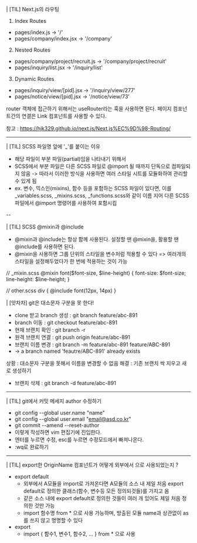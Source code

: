 | [TIL] Next.js의 라우팅
1. Index Routes
* pages/index.js -> '/'
* pages/company/index.jsx -> '/company'

2. Nested Routes
* pages/company/project/recruit.js -> '/company/project/recruit'
* pages/inquiry/list.jsx -> '/inquiry/list'

3. Dynamic Routes
* pages/inquiry/view/[pid].jsx -> '/inquiry/view/277'
* pages/notice/view/[pid].jsx -> '/notice/view/73'

router 객체에 접근하기 위해서는 useRouter라는 훅을 사용하면 된다. 
페이지 컴포넌트간의 연결은 Link 컴포넌트를 사용할 수 있다.

참고 : https://hjk329.github.io/next.js/Next.js%EC%9D%98-Routing/

---

| [TIL] SCSS 파일명 앞에 '_'를 붙이는 이유
* 해당 파일이 부분 파일(partial)임을 나타내기 위해서
* SCSS에서 부분 파일은 다른 SCSS 파일로 @import 될 때까지 단독으로 컴파일되지 않음 -> 따라서 이러한 방식을 사용하면 여러 스타일 시트를 모듈화하여 관리할 수 있게 됨
* ex. 변수, 믹스인(mixins), 함수 등을 포함하는 SCSS 파일이 있다면, 이를 _variables.scss, _mixins.scss, _functions.scss와 같이 이름 지어 다른 SCSS 파일에서 @import 명령어를 사용하여 포함시킴

--

| [TIL] SCSS @mixin과 @include
* @mixin과 @include는 항상 함께 사용된다. 설정할 땐 @mixin을, 활용할 땐 @include를 사용하면 된다. 
* @mixin을 사용하면 그룹 단위의 스타일을 변수처럼 적용할 수 있다 => 여러개의 스타일을 설정해두었다가 한 번에 적용하는 것이 가능

// _mixin.scss
@mixin font($font-size, $line-height) {
    font-size: $font-size;
    line-height: $line-height;
}

// other.scss
div {
    @include font(12px, 14px)
}

| [앗차차] git은 대소문자 구분을 못 한다!
* clone 받고 branch 생성 : git branch feature/abc-891
* branch 이동 : git checkout feature/abc-891
* 현재 브랜치 확인 : git branch -r
* 원격 브랜치 연결 : git push origin feature/abc-891
* 브랜치 이름 변경 : git branch -m feature/abc-891 feature/ABC-891
* -> a branch named 'feautre/ABC-891' already exists

상황 : 대소문자 구분을 못해서 이름을 변경할 수 없음
해결 : 기존 브랜치 싹 지우고 새로 생성하기
* 브랜치 삭제 : git branch -d feature/abc-891

---

| [TIL] git에서 커밋 메세지 author 수정하기
* git config --global user.name "name"
* git config --global user.email "email@asd.co.kr"
* git commit --amend --reset-author
* 이렇게 작성하면 vim 편집기에 진입한다.
* 엔터를 누르면 수정, esc를 누르면 수정모드에서 빠져나온다.
* :wq로 완료하기

---

| [TIL] export한 OriginName 컴포넌트가 어떻게 외부에서 <OtherName />으로 사용되었는지 ?
* export default 
    * 외부에서 A모듈을 import로 가져온다면 A모듈의 소스 내 제일 처음 export default로 정의한 클래스(함수, 변수등 모든 정의되것들)를 가지고 옴
    * 같은 소스 내에 export default로 정의한 것들이 여러 개 있어도 제일 처음 정의한 것만 가능
    * import 함수명 from * 으로 사용 가능하며, 방출된 모듈 name과 상관없이 as를 쓰지 않고 명명할 수 있다
* export 
    *  import { 함수1, 변수1, 함수2, ... } from * 으로 사용